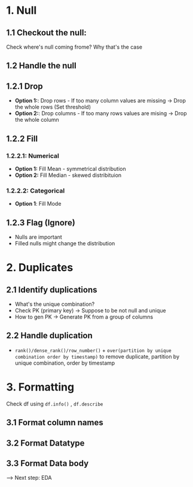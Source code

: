 # 1. Null
## 1.1 Checkout the null:
Check where's null coming frome? Why that's the case

## 1.2 Handle the null
## 1.2.1 Drop 
* **Option 1:**: Drop rows - If too many column values are missing -> Drop the whole rows (Set threshold)
* **Option 2:**: Drop columns - If too many rows values are mising -> Drop the whole column

## 1.2.2 Fill
### 1.2.2.1: Numerical  
* **Option 1:** Fill Mean - symmetrical distribution
* **Option 2:** Fill Median - skewed distribituion 

### 1.2.2.2: Categorical
* **Option 1**: Fill Mode

## 1.2.3 Flag (Ignore)
* Nulls are important
* Filled nulls might change the distribution

# 2. Duplicates
## 2.1 Identify duplications
* What's the unique combination?
* Check PK (primary key) -> Suppose to be not null and unique
* How to gen PK -> Generate PK from a group of columns

## 2.2 Handle duplication 
* `rank()/dense_rank()/row_number()` + `over(partition by unique combination order by timestamp)` to remove duplicate, partition by unique combination, order by timestamp

# 3. Formatting
Check df using `df.info()` , `df.describe`

## 3.1 Format column names
## 3.2 Format Datatype
## 3.3 Format Data body

--> Next step: EDA
